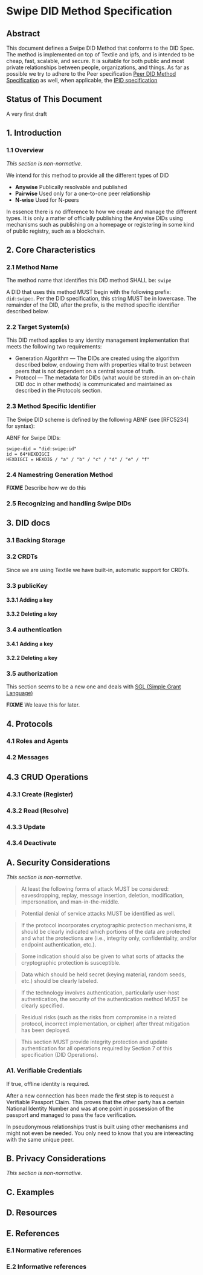 # Swipe DID Method Specification

## Abstract

This document defines a Swipe DID Method that conforms to the DID Spec. The method is implemented on top of Textile and ipfs, and is intended to be cheap, fast, scalable, and secure. It is suitable for both public and most private relationships between people, organizations, and things. As far as possible we try to adhere to the Peer specification [Peer DID Method Specification](https://openssi.github.io/peer-did-method-spec/index.html) as well, when applicable, the [IPID specification](https://did-ipid.github.io/ipid-did-method/)

## Status of This Document

A very first draft

## 1. Introduction

###  1.1 Overview

*This section is non-normative.*

We intend for this method to provide all the different types of DID

* **Anywise** Publically resolvable and published
* **Pairwise** Used only for a one-to-one peer relationship
* **N-wise** Used for N-peers

In essence there is no difference to how we create and manage the different types. It is only a matter of officially publishing the Anywise DIDs using mechanisms such as publishing on a homepage or registering in some kind of public registry, such as a blockchain.



## 2. Core Characteristics

### 2.1 Method Name

The method name that identifies this DID method SHALL be: ``` swipe ```

A DID that uses this method MUST begin with the following prefix: ``` did:swipe: ```. Per the DID specification, this string MUST be in lowercase. The remainder of the DID, after the prefix, is the method specific identifier described below.

### 2.2 Target System(s)

This DID method applies to any identity management implementation that meets the following two requirements:

* Generation Algorithm — The DIDs are created using the algorithm described below, endowing them with properties vital to trust between peers that is not dependent on a central source of truth.
* Protocol — The metadata for DIDs (what would be stored in an on-chain DID doc in other methods) is communicated and maintained as described in the Protocols section.

### 2.3 Method Specific Identifier

The Swipe DID scheme is defined by the following ABNF (see [RFC5234] for syntax):

ABNF for Swipe DIDs:

```
swipe-did = "did:swipe:id"
id = 64*HEXDIGCI
HEXDIGCI = HEXDIG / "a" / "b" / "c" / "d" / "e" / "f" 
```

### 2.4 Namestring Generation Method

**FIXME** Describe how *we* do this

### 2.5 Recognizing and handling Swipe DIDs

## 3. DID docs

### 3.1 Backing Storage

### 3.2 CRDTs

Since we are using Textile we have built-in, automatic support for CRDTs.

### 3.3 publicKey

#### 3.3.1 Adding a key
#### 3.3.2 Deleting a key
    
### 3.4 authentication
#### 3.4.1 Adding a key
#### 3.2.2 Deleting a key

### 3.5 authorization

This section seems to be a new one and deals with [SGL (Simple Grant Language)](https://evernym.github.io/sgl/)

**FIXME** We leave this for later.

## 4. Protocols

### 4.1 Roles and Agents
### 4.2 Messages

## 4.3 CRUD Operations

### 4.3.1 Create (Register)

### 4.3.2 Read (Resolve)

### 4.3.3 Update

### 4.3.4 Deactivate

## A. Security Considerations

*This section is non-normative.*

> At least the following forms of attack MUST be considered:
eavesdropping, replay, message insertion, deletion, modification,
impersonation, and man-in-the-middle.

> Potential denial of service attacks MUST be identified as well.

> If the protocol incorporates cryptographic protection mechanisms, it
should be clearly indicated which portions of the data are protected and what the protections are (i.e., integrity only, confidentiality, and/or endpoint authentication, etc.).

> Some indication should also be given to what sorts of attacks the
cryptographic protection is susceptible.

> Data which should be held secret (keying material, random seeds, etc.) should be clearly labeled.

> If the technology involves authentication, particularly user-host
authentication, the security of the authentication method MUST be
clearly specified.

> Residual risks (such as the risks from compromise in a related protocol, incorrect implementation, or cipher) after threat mitigation has been deployed.

> This section MUST provide integrity protection and update authentication for all operations required by Section 7 of this specification (DID
Operations).

### A1. Verifiable Credentials

If true, offline identity is required.

After a new connection has been made the first step is to request a Verifiable Passport Claim. This proves that the other party has a certain National Identity Number and was at one point in possession of the passport and managed to pass the face verification.

In pseudonymous relationships trust is built using other mechanisms and might not even be needed. You only need to know that you are intereacting with the same unique peer.

## B. Privacy Considerations

*This section is non-normative.*

## C. Examples

## D. Resources

## E. References

### E.1 Normative references
### E.2 Informative references


